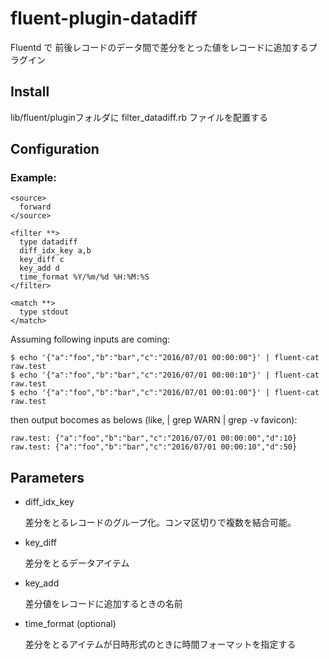 # fluent-plugin-datadiff

Fluentd で 前後レコードのデータ間で差分をとった値をレコードに追加するプラグイン

## Install

lib/fluent/pluginフォルダに filter_datadiff.rb ファイルを配置する

## Configuration

### Example:
    <source>
      forward
    </source>
    
    <filter **>
      type datadiff
      diff_idx_key a,b
      key_diff c
      key_add d
      time_format %Y/%m/%d %H:%M:%S
    </filter>
    
    <match **>
      type stdout
    </match>

Assuming following inputs are coming:

    $ echo '{"a":"foo","b":"bar","c":"2016/07/01 00:00:00"}' | fluent-cat raw.test
    $ echo '{"a":"foo","b":"bar","c":"2016/07/01 00:00:10"}' | fluent-cat raw.test
    $ echo '{"a":"foo","b":"bar","c":"2016/07/01 00:01:00"}' | fluent-cat raw.test

then output bocomes as belows (like, | grep WARN | grep -v favicon):

    raw.test: {"a":"foo","b":"bar","c":"2016/07/01 00:00:00","d":10}
    raw.test: {"a":"foo","b":"bar","c":"2016/07/01 00:00:10","d":50}

## Parameters

- diff_idx_key

    差分をとるレコードのグループ化。コンマ区切りで複数を結合可能。

- key_diff

    差分をとるデータアイテム

- key_add

    差分値をレコードに追加するときの名前

- time_format (optional)

    差分をとるアイテムが日時形式のときに時間フォーマットを指定する



